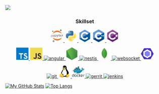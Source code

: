 ![](https://komarev.com/ghpvc/?username=swemaster&color=brightgreen)

<h3 align="center">Skillset</h3>
<p align="center">
<a href="https://jupyter.org/" target="_blank" rel="noreferrer"> <img src="https://raw.githubusercontent.com/devicons/devicon/master/icons/jupyter/jupyter-original-wordmark.svg" alt="jupyter notebook" width="40" height="40"/> </a>
<a href="https://www.python.org" target="_blank" rel="noreferrer"> <img src="https://raw.githubusercontent.com/devicons/devicon/master/icons/python/python-original.svg" alt="python" width="40" height="40"/> </a>
<a href="https://www.cprogramming.com/" target="_blank" rel="noreferrer"> <img src="https://raw.githubusercontent.com/devicons/devicon/master/icons/c/c-original.svg" alt="c" width="40" height="40"/> </a>
<a href="https://www.w3schools.com/cpp/" target="_blank" rel="noreferrer"> <img src="https://raw.githubusercontent.com/devicons/devicon/master/icons/cplusplus/cplusplus-original.svg" alt="cplusplus" width="40" height="40"/> </a>
<a href="https://docs.microsoft.com/en-us/dotnet/csharp/" target="_blank" rel="noreferrer"> <img src="https://raw.githubusercontent.com/devicons/devicon/master/icons/csharp/csharp-original.svg" alt="csharp" width="40" height="40"/> </a>
</p>
<p align="center">
<a href="https://www.typescriptlang.org/" target="_blank" rel="noreferrer"> <img src="https://raw.githubusercontent.com/devicons/devicon/master/icons/typescript/typescript-original.svg" alt="typescript" width="40" height="40"/> </a>
<a href="https://developer.mozilla.org/en-US/docs/Web/JavaScript" target="_blank" rel="noreferrer"> <img src="https://raw.githubusercontent.com/devicons/devicon/master/icons/javascript/javascript-original.svg" alt="javascript" width="40" height="40"/> </a>
<a href="https://angular.io/" target="_blank" rel="noreferrer"> <img src="https://angular.io/assets/images/logos/angular/angular.svg" alt="angular" width="40" height="40"/> </a>
<a href="https://nodejs.org/" target="_blank" rel="noreferrer"> <img src="https://raw.githubusercontent.com/devicons/devicon/master/icons/nodejs/nodejs-original.svg" alt="nodejs" width="40" height="40"/> </a>
<a href="https://nestjs.com/" target="_blank" rel="noreferrer"> <img src="https://nestjs.com/img/logo_text.svg" alt="nestjs" width="40" height="40"/> </a>
<a href="https://www.mongodb.com/" target="_blank" rel="noreferrer"> <img src="https://raw.githubusercontent.com/devicons/devicon/master/icons/mongodb/mongodb-original.svg" alt="mongodb" width="40" height="40"/> </a>
<a href="https://developer.mozilla.org/en-US/docs/Web/API/WebSockets_API" target="_blank" rel="noreferrer"> <img src="https://branditechture.agency/brand-logos/wp-content/uploads/2023/05/Socket-Io.png" alt="websocket" width="40" height="40"/> </a>
<a href="https://eslint.org/" target="_blank" rel="noreferrer"> <img src="https://raw.githubusercontent.com/devicons/devicon/master/icons/eslint/eslint-original.svg" alt="eslint" width="40" height="40"/> </a>
</p>
<p align="center">
<a href="https://git-scm.com/" target="_blank" rel="noreferrer"> <img src="https://www.vectorlogo.zone/logos/git-scm/git-scm-icon.svg" alt="git" width="40" height="40"/> </a>
<a href="https://www.linuxmint.com/" target="_blank" rel="noreferrer"> <img src="https://raw.githubusercontent.com/devicons/devicon/master/icons/linux/linux-original.svg" alt="linux mint" width="40" height="40"/> </a>
<a href="https://www.docker.com/" target="_blank" rel="noreferrer"> <img src="https://raw.githubusercontent.com/devicons/devicon/master/icons/docker/docker-original-wordmark.svg" alt="docker" width="40" height="40"/> </a>
<a href="https://www.gerritcodereview.com/" target="_blank" rel="noreferrer"> <img src="https://www.gerritcodereview.com/images/diffy_logo.png" alt="gerrit" width="40" height="40"/> </a>
<a href="https://www.jenkins.io/" target="_blank" rel="noreferrer"> <img src="https://www.vectorlogo.zone/logos/jenkins/jenkins-icon.svg" alt="jenkins" width="40" height="40"/> </a>
</p>

[![My GitHub Stats](https://github-readme-stats.vercel.app/api/?username=swemaster&count_private=true&theme=tokyonight&showicons=true)]()
[![Top Langs](https://github-readme-stats.vercel.app/api/top-langs/?username=swemaster&layout=compact&theme=vision-friendly-dark)](https://github.com/anuraghazra/github-readme-stats)

